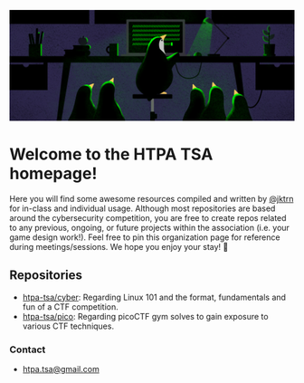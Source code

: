 <p align="center">
  <img src="/profile/banner.png">
</p>


# Welcome to the HTPA TSA homepage!
Here you will find some awesome resources compiled and written by [@jktrn](https://github.com/jktrn) for in-class and individual usage. Although most repositories are based around the cybersecurity competition, you are free to create repos related to any previous, ongoing, or future projects within the association (i.e. your game design work!). Feel free to pin this organization page for reference during meetings/sessions. We hope you enjoy your stay! 💙

## Repositories
- [htpa-tsa/cyber](https://github.com/htpa-tsa/cyber): Regarding Linux 101 and the format, fundamentals and fun of a CTF competition.
- [htpa-tsa/pico](https://github.com/htpa-tsa/pico): Regarding picoCTF gym solves to gain exposure to various CTF techniques.

### Contact
- htpa.tsa@gmail.com
